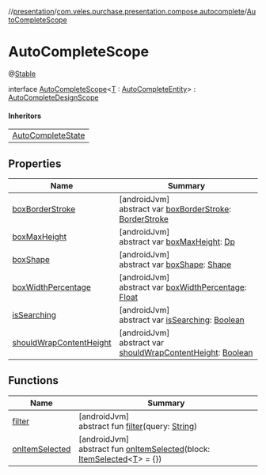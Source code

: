 //[presentation](../../../index.md)/[com.veles.purchase.presentation.compose.autocomplete](../index.md)/[AutoCompleteScope](index.md)

# AutoCompleteScope

@[Stable](https://developer.android.com/reference/kotlin/androidx/compose/runtime/Stable.html)

interface [AutoCompleteScope](index.md)&lt;[T](index.md) : [AutoCompleteEntity](../-auto-complete-entity/index.md)&gt; : [AutoCompleteDesignScope](../-auto-complete-design-scope/index.md)

#### Inheritors

| |
|---|
| [AutoCompleteState](../-auto-complete-state/index.md) |

## Properties

| Name | Summary |
|---|---|
| [boxBorderStroke](../-auto-complete-design-scope/box-border-stroke.md) | [androidJvm]<br>abstract var [boxBorderStroke](../-auto-complete-design-scope/box-border-stroke.md): [BorderStroke](https://developer.android.com/reference/kotlin/androidx/compose/foundation/BorderStroke.html) |
| [boxMaxHeight](../-auto-complete-design-scope/box-max-height.md) | [androidJvm]<br>abstract var [boxMaxHeight](../-auto-complete-design-scope/box-max-height.md): [Dp](https://developer.android.com/reference/kotlin/androidx/compose/ui/unit/Dp.html) |
| [boxShape](../-auto-complete-design-scope/box-shape.md) | [androidJvm]<br>abstract var [boxShape](../-auto-complete-design-scope/box-shape.md): [Shape](https://developer.android.com/reference/kotlin/androidx/compose/ui/graphics/Shape.html) |
| [boxWidthPercentage](../-auto-complete-design-scope/box-width-percentage.md) | [androidJvm]<br>abstract var [boxWidthPercentage](../-auto-complete-design-scope/box-width-percentage.md): [Float](https://kotlinlang.org/api/latest/jvm/stdlib/kotlin/-float/index.html) |
| [isSearching](is-searching.md) | [androidJvm]<br>abstract var [isSearching](is-searching.md): [Boolean](https://kotlinlang.org/api/latest/jvm/stdlib/kotlin/-boolean/index.html) |
| [shouldWrapContentHeight](../-auto-complete-design-scope/should-wrap-content-height.md) | [androidJvm]<br>abstract var [shouldWrapContentHeight](../-auto-complete-design-scope/should-wrap-content-height.md): [Boolean](https://kotlinlang.org/api/latest/jvm/stdlib/kotlin/-boolean/index.html) |

## Functions

| Name | Summary |
|---|---|
| [filter](filter.md) | [androidJvm]<br>abstract fun [filter](filter.md)(query: [String](https://kotlinlang.org/api/latest/jvm/stdlib/kotlin/-string/index.html)) |
| [onItemSelected](on-item-selected.md) | [androidJvm]<br>abstract fun [onItemSelected](on-item-selected.md)(block: [ItemSelected](../../../../presentation/com.veles.purchase.presentation.compose.autocomplete/-item-selected/index.md)&lt;[T](index.md)&gt; = {}) |
